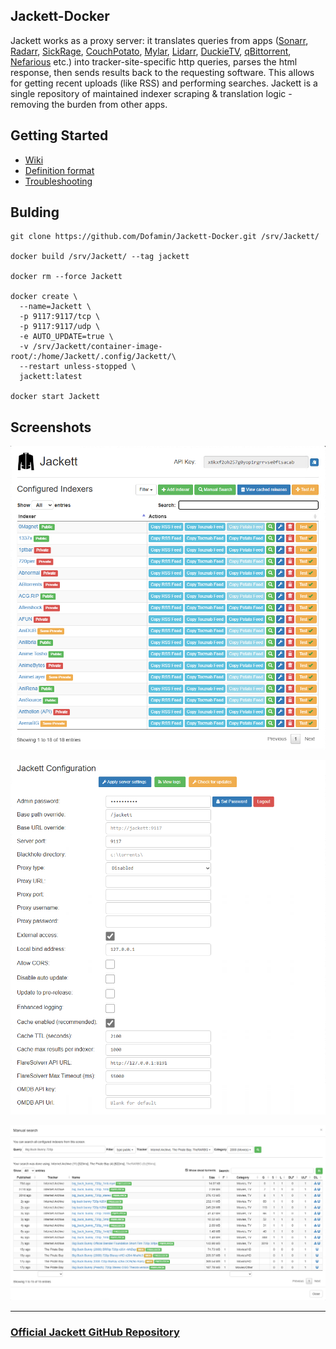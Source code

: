 ## Jackett-Docker

Jackett works as a proxy server: it translates queries from apps ([Sonarr](https://github.com/Sonarr/Sonarr), [Radarr](https://github.com/Radarr/Radarr), [SickRage](https://sickrage.github.io/), [CouchPotato](https://couchpota.to/), [Mylar](https://github.com/evilhero/mylar), [Lidarr](https://github.com/lidarr/lidarr), [DuckieTV](https://github.com/SchizoDuckie/DuckieTV), [qBittorrent](https://www.qbittorrent.org/), [Nefarious](https://github.com/lardbit/nefarious) etc.) into tracker-site-specific http queries, parses the html response, then sends results back to the requesting software. This allows for getting recent uploads (like RSS) and performing searches. Jackett is a single repository of maintained indexer scraping & translation logic - removing the burden from other apps.
## Getting Started

* [Wiki](https://github.com/Jackett/Jackett/wiki)
* [Definition format](https://github.com/Jackett/Jackett/wiki/Definition-format)
* [Troubleshooting](https://github.com/Jackett/Jackett/wiki/Troubleshooting)

## Bulding

```shell
git clone https://github.com/Dofamin/Jackett-Docker.git /srv/Jackett/

docker build /srv/Jackett/ --tag jackett 

docker rm --force Jackett

docker create \
  --name=Jackett \
  -p 9117:9117/tcp \
  -p 9117:9117/udp \
  -e AUTO_UPDATE=true \
  -v /srv/Jackett/container-image-root/:/home/Jackett/.config/Jackett/\
  --restart unless-stopped \
  jackett:latest

docker start Jackett
```

## Screenshots

![screenshot](https://raw.githubusercontent.com/Jackett/Jackett/master/.github/jackett-screenshot1.png)

![screenshot](https://raw.githubusercontent.com/Jackett/Jackett/master/.github/jackett-screenshot2.png)

![screenshot](https://raw.githubusercontent.com/Jackett/Jackett/master/.github/jackett-screenshot3.png)

[inviteneeded]: https://raw.githubusercontent.com/Jackett/Jackett/master/.github/label-inviteneeded.png

---

### [Official Jackett GitHub Repository](https://github.com/Jackett/Jackett)
